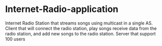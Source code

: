 # Internet-Radio-application
Internet Radio Station that streams songs using multicast in a single AS. Client that will connect the radio station, play songs receive data from the radio station, and add new songs to the radio station. Server that support 100 users 

